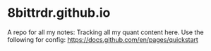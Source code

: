 # 8bittrdr.github.io
A repo for all my notes: Tracking all my quant content here.
Use the following for config: https://docs.github.com/en/pages/quickstart
